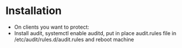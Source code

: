 # Installation
- On clients you want to protect:
- Install audit, systemctl enable auditd, put in place audit.rules file in /etc/audit/rules.d/audit.rules and reboot machine
